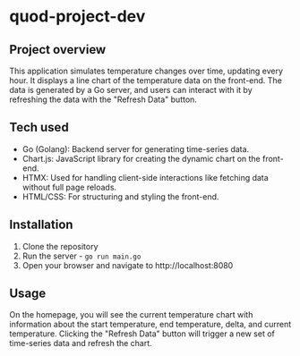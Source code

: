 # quod-project-dev

## Project overview
This application simulates temperature changes over time, updating every hour. It displays a line chart of the temperature data on the front-end. The data is generated by a Go server, and users can interact with it by refreshing the data with the "Refresh Data" button.

## Tech used
- Go (Golang): Backend server for generating time-series data.
- Chart.js: JavaScript library for creating the dynamic chart on the front-end.
- HTMX: Used for handling client-side interactions like fetching data without full page reloads.
- HTML/CSS: For structuring and styling the front-end.

## Installation
1. Clone the repository
2. Run the server - `go run main.go`
3. Open your browser and navigate to http://localhost:8080

## Usage
On the homepage, you will see the current temperature chart with information about the start temperature, end temperature, delta, and current temperature.
Clicking the "Refresh Data" button will trigger a new set of time-series data and refresh the chart.
